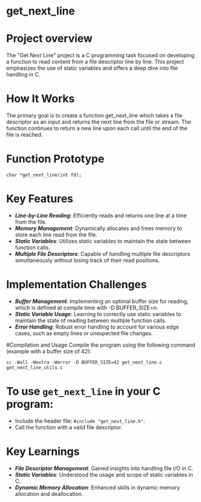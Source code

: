 # get_next_line

# Project overview
The "Get Next Line" project is a C programming task focused on developing a function to read content from a file descriptor line by line. This project emphasizes the use of static variables and offers a deep dive into file handling in C.

# How It Works
The primary goal is to create a function get_next_line which takes a file descriptor as an input and returns the next line from the file or stream. The function continues to return a new line upon each call until the end of the file is reached.

# Function Prototype
```
char *get_next_line(int fd);
```

# Key Features
- ***Line-by-Line Reading***: Efficiently reads and returns one line at a time from the file.
- ***Memory Management***: Dynamically allocates and frees memory to store each line read from the file.
- ***Static Variables***: Utilizes static variables to maintain the state between function calls.
- ***Multiple File Descriptors***: Capable of handling multiple file descriptors simultaneously without losing track of their read positions.

# Implementation Challenges
- ***Buffer Management***: Implementing an optimal buffer size for reading, which is defined at compile time with -D BUFFER_SIZE=n.
- ***Static Variable Usage***: Learning to correctly use static variables to maintain the state of reading between multiple function calls.
- ***Error Handling***: Robust error handling to account for various edge cases, such as empty lines or unexpected file changes.

#Compilation and Usage
Compile the program using the following command (example with a buffer size of 42):

```
cc -Wall -Wextra -Werror -D BUFFER_SIZE=42 get_next_line.c get_next_line_utils.c
```

# To use `get_next_line` in your C program:

- Include the header file: ``` #include "get_next_line.h" ```.
- Call the function with a valid file descriptor.

# Key Learnings
- ***File Descriptor Management***: Gained insights into handling file I/O in C.
- ***Static Variables***: Understood the usage and scope of static variables in C.
- ***Dynamic Memory Allocation***: Enhanced skills in dynamic memory allocation and deallocation.
